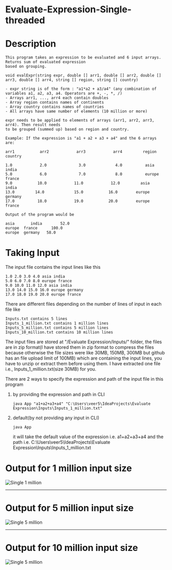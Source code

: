 # Evaluate-Expression-Single-threaded

# Description

    This program takes an expression to be evaluated and 6 input arrays. Returns sum of evaluated expression 
    based on grouping.

    void evalExpr(string expr, double [] arr1, double [] arr2, double [] arr3, double [] arr4, string [] region, string [] country)

    - expr string is of the form : "a1*a2 + a3/a4" (any combination of variables a1, a2, a3, a4. Operators are +, -, *, /)
    - Arrays arr1, ..., arr4 each contain doubles
    - Array region contains names of continents
    - Array country contains names of countries
    - All arrays have same number of elements (10 million or more)

    expr needs to be applied to elements of arrays (arr1, arr2, arr3, arr4). Then result needs 
    to be grouped (summed up) based on region and country.

    Example: If the expression is "a1 + a2 + a3 + a4" and the 6 arrays are:

    arr1           arr2            arr3            arr4         region        country

    1.0            2.0              3.0             4.0          asia            india
    5.0            6.0              7.0             8.0          europe       france
    9.0           10.0            11.0            12.0         asia           india
    13.0         14.0             15.0           16.0        europe       germany
    17.0          18.0            19.0           20.0        europe       france

    Output of the program would be

    asia       india        52.0
    europe  france      100.0
    europe  germany   58.0


# Taking Input

The input file contains the input lines like this

    1.0 2.0 3.0 4.0 asia india
    5.0 6.0 7.0 8.0 europe france
    9.0 10.0 11.0 12.0 asia india
    13.0 14.0 15.0 16.0 europe germany
    17.0 18.0 19.0 20.0 europe france

There are different files depending on the number of lines of input in each file like 

    Inputs.txt contains 5 lines
    Inputs_1_million.txt contains 1 million lines
    Inputs_5_million.txt contains 5 million lines
    Inputs_10_million.txt contains 10 million lines
    
The input files are stored at "/Evaluate Expression/Inputs/" folder, the files are in zip format(I have stored them in zip format to compress the files because otherwise the file sizes were like 30MB, 150MB, 300MB but github has an file upload limit of 100MB) which are containing the input lines, you have to unzip or extract them before using them. I have extracted one file i.e., Inputs_1_million.txt(size 30MB) for you.

There are 2 ways to specify the expression and path of the input file in this program 
1. by providing the expression and path in CLI

       java App "a1+a2+a3+a4" "C:\Users\veer5\IdeaProjects\Evaluate Expression\Inputs\Inputs_1_million.txt"
   
3. default(by not providing any input in CLI)

       java App
   it will take the default value of the expression i.e. a1+a2+a3+a4 and the path i.e. C:\Users\veer5\IdeaProjects\Evaluate Expression\Inputs\Inputs_1_million.txt
   

# Output for 1 million input size

![Single 1 million](https://user-images.githubusercontent.com/42229671/148640602-4233019d-fcb5-4437-898c-818dd72a3dfe.PNG)


-----------------------------------------------------------------------------------------------------------------------------------------------


# Output for 5 million input size
      
![Single 5 million](https://user-images.githubusercontent.com/42229671/148640618-9aa124ea-f971-4e30-a15f-721e0e5420f4.PNG)


------------------------------------------------------------------------------------------------------------------------------------------------


# Output for 10 million input size

![Single 5 million](https://user-images.githubusercontent.com/42229671/148640625-89dd388d-a7f5-44e0-bdee-f4e599fef76f.PNG)

